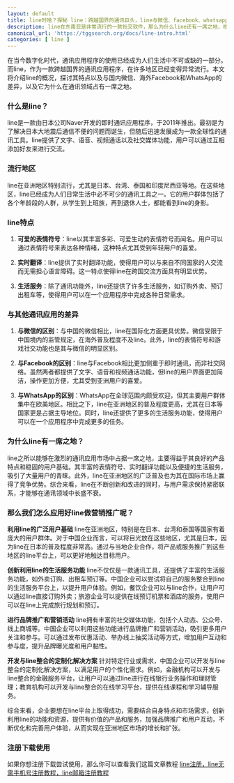 ```yaml
---
layout: default
title: line时啥？探秘 line：跨越国界的通讯巨头，line与微信、facebook、whatsapp有什么差异点
description: line在东南亚是非常流行的一款社交软件，那么为什么line还有一席之地，相比微信、facebook、whatsapp又存在什么差异点呢？我们应该如何应用好line做营销推广呢？
canonical_url: 'https://tggsearch.org/docs/line-intro.html'
categories: [ line ]
---
```

在当今数字化时代，通讯应用程序的使用已经成为人们生活中不可或缺的一部分。而line，作为一款跨越国界的通讯应用程序，在许多地区已经变得异常流行。本文将介绍line的概况，探讨其特点以及与国内微信、海外Facebook和WhatsApp的差异，以及它为什么在通讯领域占有一席之地。

### 什么是line？
line是一款由日本公司Naver开发的即时通讯应用程序，于2011年推出。最初是为了解决日本大地震后通信不便的问题而诞生，但随后迅速发展成为一款全球性的通讯工具。line提供了文字、语音、视频通话以及社交媒体功能，用户可以通过互相添加好友来进行交流。

### 流行地区
line在亚洲地区特别流行，尤其是日本、台湾、泰国和印度尼西亚等地。在这些地区，line已经成为人们日常生活中必不可少的通讯工具之一。它的用户群体包括了各个年龄段的人群，从学生到上班族，再到退休人士，都能看到line的身影。

### line特点
1. **可爱的表情符号**：line以其丰富多彩、可爱生动的表情符号而闻名。用户可以通过表情符号来表达各种情绪，这种特点尤其受到年轻用户的喜爱。

2. **实时翻译**：line提供了实时翻译功能，使得用户可以与来自不同国家的人交流而无需担心语言障碍。这一特点使得line在跨国交流方面具有明显优势。

3. **生活服务**：除了通讯功能外，line还提供了许多生活服务，如订购外卖、预订出租车等，使得用户可以在一个应用程序中完成各种日常需求。

### 与其他通讯应用的差异
1. **与微信的区别**：与中国的微信相比，line在国际化方面更具优势。微信受限于中国境内的监管规定，在海外普及程度不及line。此外，line的表情符号和游戏社交功能也是其与微信的明显区别。

2. **与Facebook的区别**：line与Facebook相比更加侧重于即时通讯，而非社交网络。虽然两者都提供了文字、语音和视频通话功能，但line的用户界面更加简洁，操作更加方便，尤其受到亚洲用户的喜爱。

3. **与WhatsApp的区别**：WhatsApp在全球范围内颇受欢迎，但其主要用户群体集中在欧美地区。相比之下，line在亚洲地区的普及程度更高，尤其在日本等国家更是占据主导地位。同时，line还提供了更多的生活服务功能，使得用户可以在一个应用程序中完成更多的任务。

### 为什么line有一席之地？
line之所以能够在激烈的通讯应用市场中占据一席之地，主要得益于其良好的产品特点和稳固的用户基础。其丰富的表情符号、实时翻译功能以及便捷的生活服务，吸引了大量用户的青睐。此外，line在亚洲地区的广泛普及也为其在国际市场上赢得了竞争优势。综合来看，line在不断创新和改进的同时，与用户需求保持紧密联系，才能够在通讯领域中长盛不衰。

### 那么我们怎么应用好line做营销推广呢？

**利用line的广泛用户基础**
line在亚洲地区，特别是在日本、台湾和泰国等国家有着庞大的用户群体。对于中国企业而言，可以将目光放在这些地区，尤其是日本，因为line在日本的普及程度非常高。通过与当地企业合作，将产品或服务推广到这些地区的line平台上，可以更好地触达目标用户。

**创新利用line的生活服务功能**
line不仅仅是一款通讯工具，还提供了丰富的生活服务功能，如外卖订购、出租车预订等。中国企业可以尝试将自己的服务整合到line的生活服务平台上，以提升用户体验。例如，餐饮企业可以与line合作，让用户可以通过line直接订购外卖；旅游企业可以提供在线预订机票和酒店的服务，使用户可以在line上完成旅行规划和预订。

**进行品牌推广和营销活动**
line拥有丰富的社交媒体功能，包括个人动态、公众号、线上商城等。中国企业可以利用这些功能进行品牌推广和营销活动，吸引更多用户关注和参与。可以通过发布优惠活动、举办线上抽奖活动等方式，增加用户互动和参与度，提升品牌曝光度和用户黏性。

**开发与line整合的定制化解决方案**
针对特定行业或需求，中国企业可以开发与line整合的定制化解决方案，以满足用户的个性化需求。例如，金融机构可以开发与line整合的金融服务平台，让用户可以通过line进行在线银行业务操作和理财管理；教育机构可以开发与line整合的在线学习平台，提供在线课程和学习辅导服务。

综合来看，企业要想在line平台上取得成功，需要结合自身特点和市场需求，创新利用line的功能和资源，提供有价值的产品和服务，加强品牌推广和用户互动，不断优化和完善用户体验，从而实现在亚洲地区市场的增长和扩张。

### 注册下载使用
如果你想注册下载尝试使用，那么你可以查看我们这篇文章教程 [line注册，line无需手机号注册教程，line邮箱注册教程](./line-register.html)